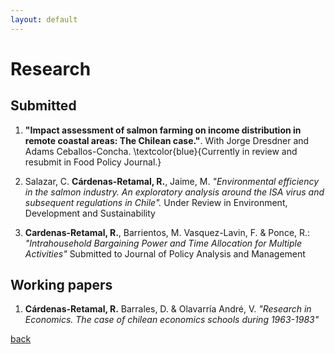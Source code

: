 ```yaml
---
layout: default
---
```


# Research

## Submitted
1.  **"Impact assessment of salmon farming on income distribution in remote coastal areas: The Chilean case."**. With Jorge Dresdner and Adams Ceballos-Concha. \textcolor{blue}{Currently in review and resubmit in Food Policy Journal.}

2. Salazar, C. **Cárdenas-Retamal, R.**, Jaime, M. _"Environmental efficiency in the salmon industry. An exploratory analysis around the ISA virus and subsequent regulations in Chile"._ Under Review in Environment, Development and Sustainability

3. **Cardenas-Retamal, R.**, Barrientos, M. Vasquez-Lavin, F. & Ponce, R.: _"Intrahousehold Bargaining Power and Time Allocation for Multiple Activities"_ Submitted to Journal of Policy Analysis and Management

## Working papers  

1. **Cárdenas-Retamal, R.** Barrales, D.  & Olavarría André, V. _"Research in Economics. The case of chilean economics schools during 1963-1983"_


[back](./)
